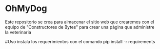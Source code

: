 # OhMyDog
Este repositorio se crea para almacenar el sitio web que crearemos con el equipo de "Constructores de Bytes" para crear una página que administre la veterinaria

#Uso
instala los requerimientos con el comando
pip install -r requirements
